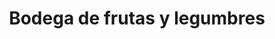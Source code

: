 ---
title: "Bodega de frutas y legumbres"
url: /toluca-de-lerdo/bodega-de-frutas-y-legumbres/
shop: frutería
---